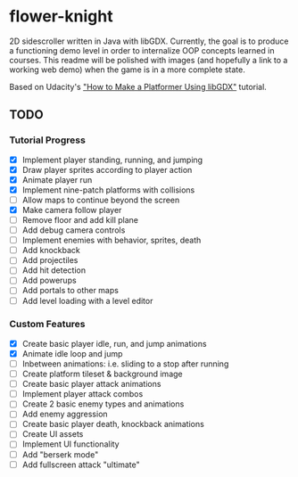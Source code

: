 # flower-knight
2D sidescroller written in Java with libGDX. Currently, the goal is to produce a functioning demo level in order to internalize OOP concepts learned in courses. This readme will be polished with images (and hopefully a link to a working web demo) when the game is in a more complete state.

Based on Udacity's ["How to Make a Platformer Using libGDX"](https://classroom.udacity.com/courses/ud406) tutorial.

## TODO
### Tutorial Progress
- [x] Implement player standing, running, and jumping
- [x] Draw player sprites according to player action
- [x] Animate player run
- [x] Implement nine-patch platforms with collisions
- [ ] Allow maps to continue beyond the screen
- [x] Make camera follow player
- [ ] Remove floor and add kill plane
- [ ] Add debug camera controls
- [ ] Implement enemies with behavior, sprites, death
- [ ] Add knockback
- [ ] Add projectiles
- [ ] Add hit detection 
- [ ] Add powerups 
- [ ] Add portals to other maps
- [ ] Add level loading with a level editor
### Custom Features
- [x] Create basic player idle, run, and jump animations
- [x] Animate idle loop and jump
- [ ] Inbetween animations: i.e. sliding to a stop after running
- [ ] Create platform tileset & background image
- [ ] Create basic player attack animations
- [ ] Implement player attack combos
- [ ] Create 2 basic enemy types and animations
- [ ] Add enemy aggression
- [ ] Create basic player death, knockback animations
- [ ] Create UI assets
- [ ] Implement UI functionality
- [ ] Add "berserk mode"
- [ ] Add fullscreen attack "ultimate"
